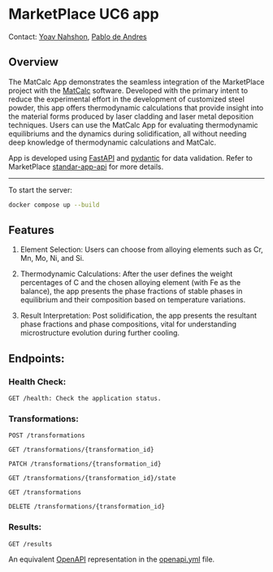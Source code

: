 # MarketPlace UC6 app

Contact: [Yoav Nahshon](mailto:yoav.nahshon@iwm.fraunhofer.de), [Pablo de Andres](mailto:pablo.de.andres@iwm.fraunhofer.de)

## Overview

The MatCalc App demonstrates the seamless integration of the MarketPlace project with the [MatCalc](https://www.matcalc.at/) software. Developed with the primary intent to reduce the experimental effort in the development of customized steel powder, this app offers thermodynamic calculations that provide insight into the material forms produced by laser cladding and laser metal deposition techniques. Users can use the MatCalc App for evaluating thermodynamic equilibriums and the dynamics during solidification, all without needing deep knowledge of thermodynamic calculations and MatCalc.

App is developed using [FastAPI](https://fastapi.tiangolo.com/) and [pydantic](https://pydantic-docs.helpmanual.io) for data validation. Refer to MarketPlace [standar-app-api](https://github.com/materials-marketplace/standard-app-api) for more details. 

---
To start the server:

```sh
docker compose up --build
```

## Features

1. Element Selection: Users can choose from alloying elements such as Cr, Mn, Mo, Ni, and Si.

2. Thermodynamic Calculations: After the user defines the weight percentages of C and the chosen alloying element (with Fe as the balance), the app presents the phase fractions of stable phases in equilibrium and their composition based on temperature variations.

3. Result Interpretation: Post solidification, the app presents the resultant phase fractions and phase compositions, vital for understanding microstructure evolution during further cooling.

## Endpoints:

### Health Check:
```http
GET /health: Check the application status.
```
### Transformations:
```http
POST /transformations

GET /transformations/{transformation_id}

PATCH /transformations/{transformation_id}

GET /transformations/{transformation_id}/state

GET /transformations

DELETE /transformations/{transformation_id}
```
### Results:
```http
GET /results
```

An equivalent [OpenAPI](https://www.openapis.org/) representation in the [openapi.yml](https://github.com/materials-marketplace/uc6-app/blob/main/openapi.yml) file. 

